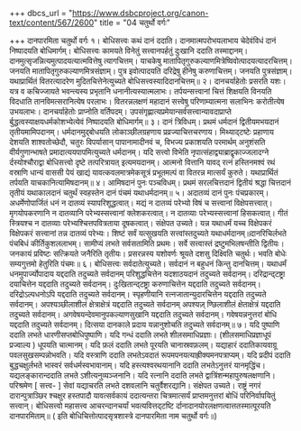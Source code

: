 +++
dbcs_url = "https://www.dsbcproject.org/canon-text/content/567/2600"
title = "04 चतुर्थो वर्गः"

+++
दानपारमिता
चतुर्थो वर्गः
१। बोधिसत्त्वः कथं दानं ददाति। दानमात्मपरोभयलाभाय चेदेवंविधं दानं निष्पादयति बोधिमार्गम्। बोधिसत्त्वः कामयते विनेतुं सत्त्वानपर्हतुं दुःखानि ददाति तस्माद्दानम्। दानमुत्सृजन्नित्यमुत्पादयत्यात्मवित्तेषु त्यागचित्तम्। याचकेषु मातापितृगुरुकल्याणमित्रेष्विवोत्पादयत्यादरचित्तम्। जनयति मातापितृगुरुकल्याणमित्रसंज्ञाम्। पुत्र इवोत्पादयति दरिद्रेषु हीनेषु करुणाचित्तम्। जनयति पुत्रसंज्ञाम्। यथाप्रार्थितं वितरत्यादरेण मुदितचित्तेनेत्युच्यते बोधिसत्त्वस्यादिदानचित्तम्॥
२। दानचर्याहेतोः प्रसरति यशः। यत्र व कचिज्जायते भवन्त्यस्य प्रभृतानि धनानीत्यस्यात्मलाभः। तर्पयन्सत्त्वानां चित्तं शिक्षयति विनयति विदधाति तानविमत्सरानित्येष परलाभः। वितरन्नलक्षणं महादानं सत्त्वेषु परिणाम्यात्मना सलाभिनः करोतीत्येष उभयलाभः। दानचर्याहेतोः प्राप्नोति             वर्तिपदम्। उपसंगृह्णात्यप्रमेयान्सर्वसत्त्वान्यावदाप्राप्ते र्बुद्धत्वस्याक्षयधर्मकोशभ्येत्येवं निष्पादयति बोधिमार्गम्॥
३। दानं त्रिविधम्। प्रथमं धर्मदानं द्वितीयमभयदानं तृतीयमामिपदानम्। धर्मदानमुद्बोधयति लोकाञ्छीलग्रहणाय प्रव्रज्याचित्तचरणाय। मिथ्याद्टष्टेः प्रहाणाय देशयति शाश्वतोच्छेदौ, चतुरः विपर्यासान् पापानामादीनवं च, विभज्य प्रकाशयति परमार्थम् अनुशंसति वीर्यगुणान्भाषते प्रमादात्ययपापमित्युच्यते धर्मदानम्। यदि सत्त्वो विभेति नृपात्संहाद्व्याब्राद्वृकाज्जलादग्ने र्दस्योश्चौराद्वा बोधिसत्त्वो दृष्टे तत्परित्रायत् इत्यमयदानम्। आत्मनो वित्तानि यावद् रत्नं हस्तिनमश्वं रथं वस्राणि धान्यं वाससी पेयं खाद्यं यावत्कवलमात्रमेकसूत्रं प्रभूतमल्पं वा वितरन्न मात्सर्यं कुरुते। यथाप्रार्थितं तर्पयति याचकानित्यामिषदानम्॥
४। आमिषदानं पुनः पञ्चविधम्। प्रथमं सरलचित्तदानं द्वितीयं श्रद्धा चित्तदानं तृतीयं यथाकालदानं चतुर्थं स्वहस्तेन दानं पंचमं यथाधर्मदानम्॥
५। अदातव्यं दानं पुनः पंचप्रकारम्। अधर्मेणोपार्जितं धनं न दातव्यं स्यापरिशूद्धत्वात्। मद्यं न दातव्यं परेभ्यो विषं च सत्त्वानां विक्षेपसत्त्वात्। मृगयोपकरणानि न दातव्यानि परेभ्यस्सत्त्वानां क्लेशकरत्वात्। न दातव्याः परेभ्यस्सत्त्वानां हिसकत्वात्। गीतं स्त्रियश्च न दातव्याः परेभ्यश्चित्तपवित्रताया दूषकत्वात्। संक्षेपत उच्यते। यन्न यथाधर्मं यच्च विक्षेपकरं विक्षेपकरं सत्त्वानां तन्न दातव्यं परेभ्यः। शिष्टं सर्वं यत्सुखयति सत्त्वांस्तदुच्यते यथाधर्मदानम्॥दानरिचिर्लभते पंचबिधं कीर्तिकुशललाभम्। सामीप्यं लभते सर्वसतामिति प्रथमः। सर्वे सत्त्वास्तं द्रष्टुमभिलषन्तीति द्वितीयः। जनकायं प्रविष्टः सत्क्रियते जनैरिति तृतीयः। प्रसरन्नस्य यशोवर्णः श्रूयते दशसु दिक्ष्विति चतुर्थः। भवति बोधेः सम्यगुत्तमो हेतुरिति पंचमः॥
६। बोधिसत्त्वः सर्वदातेत्युच्यते। सर्वदानं न बहुधनं किन्तु दानचित्तम्। यथाधर्मं धनमुपार्ज्योपादाय यद्ददाति तदुच्यते सर्वदानम्  परिशुद्धचित्तेन यदशाठयदानं तदुच्यते सर्वदानम्। दरिद्रान्द्टष्ट्रा दयाचित्तेन यद्ददाति तदुच्यते सर्वदानम्। दुःखितान्द्टष्ट्रा करुणाचित्तेन यद्ददाति तदुच्यते सर्वदानम्। दरिद्रोऽल्पधनोऽपि यद्ददाति तदुच्यते सर्वदानम्। स्पृहणीयानि रत्नजातान्युदारचित्तेन यद्ददाति तदुच्यते सर्वदानम्। अपश्यञ्छीलाशीलं क्षेत्राक्षेत्रं यद्ददाति  तदुच्यते सर्वदानम् अपश्यज़् ण्छिलाशीलं क्षेताक्षेत्रं यद्ददाति तदुच्यते सर्वदानम्। अगवेषयन्देवमानुपकल्याणसुखानि यद्ददाति तदुच्यते सर्वदानम्। गवेषयन्ननुत्तरां बोधि यद्ददाति तदुच्यते सर्वदानम्। दित्सया दानकाले प्रदाय यन्नानुशोचति तदुच्यते सर्वदानम्॥
७। यदि पुष्पाणि ददाति लभते धारणीसप्तबोधिपुष्पाणि। यदि गन्धं ददाति लभते शीलसमाधिप्रज्ञाः। (शीलसमाधिप्रज्ञाधूपं प्रज्वाल्य ) धूपयति चात्मानम्। यदि फ़लं ददाति लभते पूरयति चानास्रवफ़लम्। यद्याहारं ददातिकायवाग्रू पवलसुखसम्पन्नोभवति। यदि वस्त्राणि ददाति लभतेऽवदातं रूपमपनयत्याह्रीक्यमनपत्राप्यम्। यदि प्रदीपं ददाति बुद्धचक्षुर्लभते भास्वरं सर्वधर्मस्वभावानाम्। यदि हस्त्यश्वरथयानानि ददाति लभतेऽनुत्तरं यानमृद्धिंच। यद्यलङ्कारान्ददाति लभते ऽशीत्यनुव्यञ्जनानि। यदि रत्नानि ददाति लभते द्वात्रिंशन्महापुरुषलक्षणानि। परिश्रमेण [ सत्त्व- ] सेवां यद्याचरति लभते दशवलानि चतुर्वैशरद्यानि।
संक्षेपत उच्यते। राष्ट्रं नगरं दारान्पुत्राञ्छिर श्चक्षुर हस्तपादौ यावत्सर्वकायं ददात्यन्तरा चित्रमात्सर्यं प्राप्तमनुत्तरां बोधिं परिनिर्वापयितुं सत्त्वान्। बोधिसत्त्वो महासत्त्व आचरन्दानचर्यां भवत्यवित्तद्टष्टि र्दानादानयोरलक्षणत्वात्ततस्मात्पूरयति दानपारमिताम्॥
( इति बोधिचित्तोत्पादसृत्रशास्त्रे दानपारमिता नाम चतुर्थो वर्गः॥)
